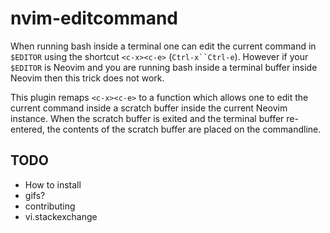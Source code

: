 # nvim-editcommand

When running bash inside a terminal one can edit the current command in `$EDITOR` using the shortcut `<c-x><c-e>` (`Ctrl-x``Ctrl-e`). However if your `$EDITOR` is Neovim and you are running bash inside a terminal buffer inside Neovim then this trick does not work.

This plugin remaps `<c-x><c-e>` to a function which allows one to edit the current command inside a scratch buffer inside the current Neovim instance. When the scratch buffer is exited and the terminal buffer re-entered, the contents of the scratch buffer are placed on the commandline.

## TODO

- How to install
- gifs?
- contributing
- vi.stackexchange
